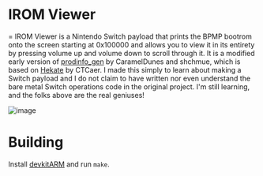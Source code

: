 # IROM Viewer
=
IROM Viewer is a Nintendo Switch payload that prints the BPMP bootrom onto the screen starting at 0x100000 and allows you to view it in its entirety by pressing volume up and volume down to scroll through it.
It is a modified early version of [prodinfo_gen](https://github.com/CaramelDunes/prodinfo_gen) by CaramelDunes and shchmue, which is based on [Hekate](https://github.com/CTCaer/hekate) by CTCaer.
I made this simply to learn about making a Switch payload and I do not claim to have written nor even understand the bare metal Switch operations code in the original project. I'm still learning, and the folks above are the real geniuses!

![image](image.png)

Building
=
Install [devkitARM](https://devkitpro.org/) and run `make`.
